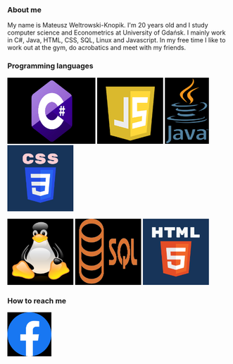 ### About me

My name is Mateusz Weltrowski-Knopik. I'm 20 years old and I study computer science and Econometrics at University of Gdańsk.
I mainly work in C#, Java, HTML, CSS, SQL, Linux and Javascript.
In my free time I like to work out at the gym, do acrobatics and meet with my friends.

### Programming languages

<img src="obrazkiReadme/Csharp.png" width="200" height="150"> <img src="obrazkiReadme/JS.png" width="150" height="150"> <img src="obrazkiReadme/Java.png" width="100" height="150"> <img src="obrazkiReadme/CSS.png" width="150" height="150">

<img src="obrazkiReadme/Linux.png" width="150" height="150"> <img src="obrazkiReadme/SQL.png" width="150" height="150"> <img src="obrazkiReadme/HTML.png" width="150" height="150">
 
### How to reach me

<a href="https://www.facebook.com/mati.weltrowskiknopik"><img src="obrazkiReadme/FB.png" width="100" width="100"></a>
